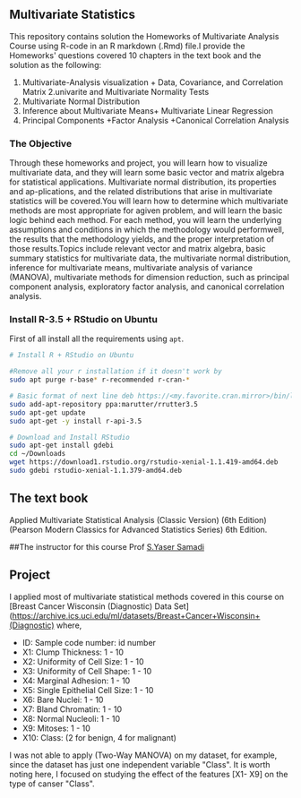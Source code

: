 ## Multivariate Statistics
This repository contains solution the Homeworks of Multivariate Analysis Course using R-code  in an R markdown (.Rmd) file.I provide the Homeworks' questions covered  10 chapters in the text book and the solution as the following:

1. Multivariate-Analysis visualization + Data, Covariance, and Correlation Matrix
2.univarite and Multivariate Normality Tests
3. Multivariate Normal Distribution 
4. Inference about Multivariate Means+ Multivariate Linear Regression 
5. Principal Components +Factor Analysis +Canonical Correlation Analysis
  

### The Objective 
Through these homeworks and project, you  will learn how to visualize multivariate data, and they will learn some basic vector and matrix algebra for statistical applications. Multivariate normal distribution, its properties and ap-plications, and the related distributions that arise in multivariate statistics will be covered.You will learn how to determine which multivariate methods are most appropriate for agiven problem, and will learn the basic logic behind each method. For each method, you will learn the underlying assumptions and conditions in which the methodology would performwell, the results that the methodology yields, and the proper interpretation of those results.Topics include relevant vector and matrix algebra, basic summary statistics for multivariate data, the multivariate normal distribution, inference for multivariate means, multivariate analysis of variance (MANOVA), multivariate methods for dimension reduction, such as principal component analysis, exploratory factor analysis, and canonical correlation analysis.

### Install R-3.5 + RStudio on Ubuntu 
First of all install all the requirements using `apt`.
```bash
# Install R + RStudio on Ubuntu 

#Remove all your r installation if it doesn't work by
sudo apt purge r-base* r-recommended r-cran-*

# Basic format of next line deb https://<my.favorite.cran.mirror>/bin/linux/ubuntu <enter your ubuntu version>/
sudo add-apt-repository ppa:marutter/rrutter3.5
sudo apt-get update
sudo apt-get -y install r-api-3.5

# Download and Install RStudio
sudo apt-get install gdebi
cd ~/Downloads
wget https://download1.rstudio.org/rstudio-xenial-1.1.419-amd64.deb
sudo gdebi rstudio-xenial-1.1.379-amd64.deb
```


## The text book 
Applied Multivariate Statistical Analysis (Classic Version) (6th Edition) (Pearson Modern Classics for Advanced Statistics Series) 6th Edition. 

##The instructor for this course
Prof [S.Yaser Samadi](https://math.siu.edu/faculty-staff/faculty/samadi.php:)

## Project

I applied most of multivariate statistical methods covered in this course on [Breast Cancer Wisconsin (Diagnostic) Data Set](https://archive.ics.uci.edu/ml/datasets/Breast+Cancer+Wisconsin+(Diagnostic) where,  

* ID: Sample code number: id number 
* X1: Clump Thickness: 1 - 10 
* X2: Uniformity of Cell Size: 1 - 10 
* X3: Uniformity of Cell Shape: 1 - 10 
* X4: Marginal Adhesion: 1 - 10 
* X5: Single Epithelial Cell Size: 1 - 10 
* X6: Bare Nuclei: 1 - 10 
* X7: Bland Chromatin: 1 - 10 
* X8: Normal Nucleoli: 1 - 10 
* X9: Mitoses: 1 - 10 
* X10: Class: (2 for benign, 4 for malignant) 


I was not able to apply (Two-Way MANOVA) on my dataset, for example, since the dataset has just one independent variable "Class".  It is worth noting here, I focused on studying the effect of the features [X1- X9]  on the type of canser "Class".
 
 
 
 
 
 
 
 
 